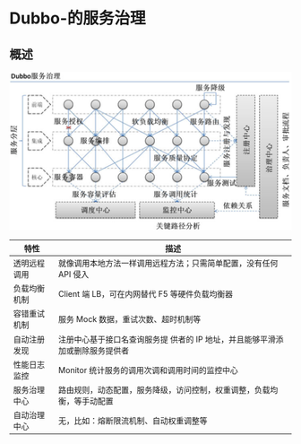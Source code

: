 # Dubbo-的服务治理
## 概述
![10-001](../../static/zh/Spring-Boot-Dubbo-Zookeeper/10-001.png)


| **特性** | **描述**                                    |
|--------|-------------------------------------------|
| 透明远程调用 | 就像调用本地方法一样调用远程方法；只需简单配置，没有任何 API 侵入       |
| 负载均衡机制 | Client 端 LB，可在内网替代 F5 等硬件负载均衡器            |
| 容错重试机制 | 服务 Mock 数据，重试次数、超时机制等                     |
| 自动注册发现 | 注册中心基于接口名查询服务提 供者的 IP 地址，并且能够平滑添加或删除服务提供者 |
| 性能日志监控 | Monitor 统计服务的调用次调和调用时间的监控中心               |
| 服务治理中心 | 路由规则，动态配置，服务降级，访问控制，权重调整，负载均衡，等手动配置       |
| 自动治理中心 | 无，比如：熔断限流机制、自动权重调整等                       |
